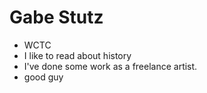 # Gabe Stutz
* WCTC
* I like to read about history
* I've done some work as a freelance artist.
* good guy
